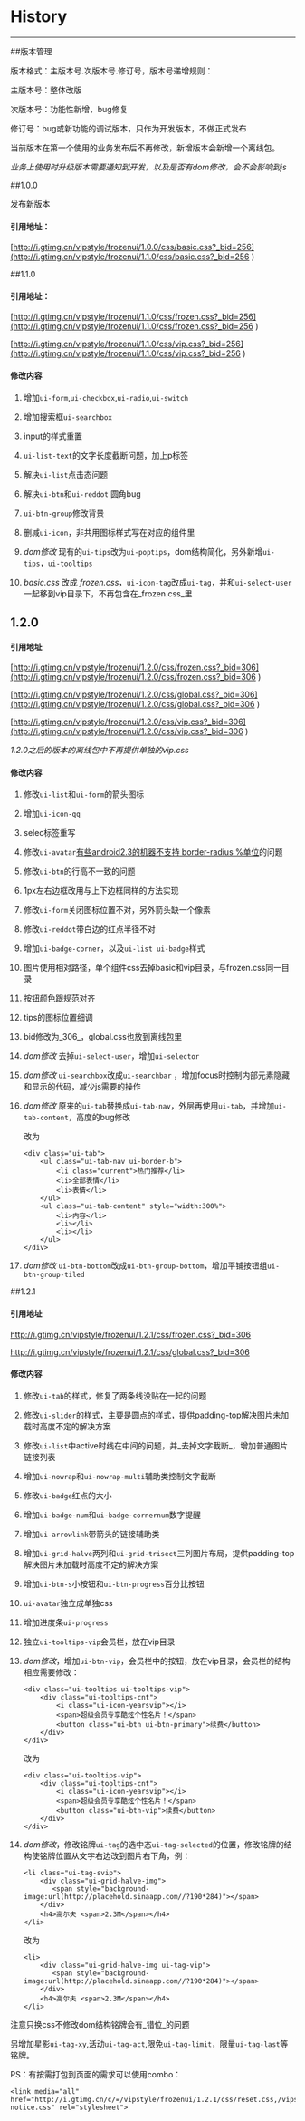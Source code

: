 # History

---

<style>
.content ol li {
	list-style-type: decimal;
	margin-left: 22px;
	line-height: 30px;
}
</style>

##版本管理

版本格式：主版本号.次版本号.修订号，版本号递增规则：

主版本号：整体改版

次版本号：功能性新增，bug修复

修订号：bug或新功能的调试版本，只作为开发版本，不做正式发布

当前版本在第一个使用的业务发布后不再修改，新增版本会新增一个离线包。

_业务上使用时升级版本需要通知到开发，以及是否有dom修改，会不会影响到js_

##1.0.0

发布新版本

#### 引用地址：

[http://i.gtimg.cn/vipstyle/frozenui/1.0.0/css/basic.css?_bid=256](http://i.gtimg.cn/vipstyle/frozenui/1.1.0/css/basic.css?_bid=256 )

##1.1.0

#### 引用地址：

[http://i.gtimg.cn/vipstyle/frozenui/1.1.0/css/frozen.css?_bid=256](http://i.gtimg.cn/vipstyle/frozenui/1.1.0/css/frozen.css?_bid=256 )

[http://i.gtimg.cn/vipstyle/frozenui/1.1.0/css/vip.css?_bid=256](http://i.gtimg.cn/vipstyle/frozenui/1.1.0/css/vip.css?_bid=256 )

#### 修改内容

1. 增加`ui-form`,`ui-checkbox`,`ui-radio`,`ui-switch`

2. 增加搜索框`ui-searchbox`

3. input的样式重置

4. `ui-list-text`的文字长度截断问题，加上p标签

5. 解决`ui-list`点击态问题

6. 解决`ui-btn`和`ui-reddot` 圆角bug

7. `ui-btn-group`修改背景

8. 删减`ui-icon`，非共用图标样式写在对应的组件里

9. _dom修改_ 现有的`ui-tips`改为`ui-poptips`，dom结构简化，另外新增`ui-tips`，`ui-tooltips`

10. _basic.css_ 改成 _frozen.css_，`ui-icon-tag`改成`ui-tag`，并和`ui-select-user`一起移到vip目录下，不再包含在_frozen.css_里


## 1.2.0


#### 引用地址

[http://i.gtimg.cn/vipstyle/frozenui/1.2.0/css/frozen.css?_bid=306](http://i.gtimg.cn/vipstyle/frozenui/1.2.0/css/frozen.css?_bid=306 )

[http://i.gtimg.cn/vipstyle/frozenui/1.2.0/css/global.css?_bid=306](http://i.gtimg.cn/vipstyle/frozenui/1.2.0/css/global.css?_bid=306 )

[http://i.gtimg.cn/vipstyle/frozenui/1.2.0/css/vip.css?_bid=306](http://i.gtimg.cn/vipstyle/frozenui/1.2.0/css/vip.css?_bid=306 )

_1.2.0之后的版本的离线包中不再提供单独的vip.css_

#### 修改内容

1. 修改`ui-list`和`ui-form`的箭头图标

2. 增加`ui-icon-qq`

3. selec标签重写

4. 修改`ui-avatar`[有些android2.3的机器不支持 border-radius %单位](https://github.com/frozenui/baseui/issues/9)的问题

5. 修改`ui-btn`的行高不一致的问题

6. 1px左右边框改用与上下边框同样的方法实现

7. 修改`ui-form`关闭图标位置不对，另外箭头缺一个像素

8. 修改`ui-reddot`带白边的红点半径不对

9. 增加`ui-badge-corner`，以及`ui-list ui-badge`样式

10. 图片使用相对路径，单个组件css去掉basic和vip目录，与frozen.css同一目录

11. 按钮颜色跟规范对齐

12. tips的图标位置细调

13. bid修改为_306_，global.css也放到离线包里

14. _dom修改_ 去掉`ui-select-user`，增加`ui-selector`

15. _dom修改_ `ui-searchbox`改成`ui-searchbar` ，增加focus时控制内部元素隐藏和显示的代码，减少js需要的操作

16. _dom修改_ 原来的`ui-tab`替换成`ui-tab-nav`，外层再使用`ui-tab`，并增加`ui-tab-content`，高度的bug修改

	改为

	````
	<div class="ui-tab">
	    <ul class="ui-tab-nav ui-border-b">
	        <li class="current">热门推荐</li>
	        <li>全部表情</li>
	        <li>表情</li>
	    </ul>
	    <ul class="ui-tab-content" style="width:300%">
	        <li>内容</li>
	        <li></li>
	        <li></li>
	    </ul>
	</div>
	````

17. _dom修改_ `ui-btn-bottom`改成`ui-btn-group-bottom`，增加平铺按钮组`ui-btn-group-tiled`

##1.2.1

#### 引用地址

http://i.gtimg.cn/vipstyle/frozenui/1.2.1/css/frozen.css?_bid=306

http://i.gtimg.cn/vipstyle/frozenui/1.2.1/css/global.css?_bid=306

#### 修改内容

1. 修改`ui-tab`的样式，修复了两条线没贴在一起的问题
2. 修改`ui-slider`的样式，主要是圆点的样式，提供padding-top解决图片未加载时高度不定的解决方案
3. 修改`ui-list`中active时线在中间的问题，并_去掉文字截断_，增加普通图片链接列表
4. 增加`ui-nowrap`和`ui-nowrap-multi`辅助类控制文字截断
5. 修改`ui-badge`红点的大小
6. 增加`ui-badge-num`和`ui-badge-cornernum`数字提醒
7. 增加`ui-arrowlink`带箭头的链接辅助类
8. 增加`ui-grid-halve`两列和`ui-grid-trisect`三列图片布局，提供padding-top解决图片未加载时高度不定的解决方案
9. 增加`ui-btn-s`小按钮和`ui-btn-progress`百分比按钮
10. `ui-avatar`独立成单独css
11. 增加进度条`ui-progress`
12. 独立`ui-tooltips-vip`会员栏，放在vip目录
13. _dom修改_，增加`ui-btn-vip`，会员栏中的按钮，放在vip目录，会员栏的结构相应需要修改：

	````
	<div class="ui-tooltips ui-tooltips-vip">
	    <div class="ui-tooltips-cnt">
	        <i class="ui-icon-yearsvip"></i>
	        <span>超级会员专享酷炫个性名片！</span>
	        <button class="ui-btn ui-btn-primary">续费</button>
	    </div>
	</div>
	````
	
	改为
	
	````
	<div class="ui-tooltips-vip">
	    <div class="ui-tooltips-cnt">
	        <i class="ui-icon-yearsvip"></i>
	        <span>超级会员专享酷炫个性名片！</span>
	        <button class="ui-btn-vip">续费</button>
	    </div>
	</div>
	````

14. _dom修改_，修改铭牌`ui-tag`的选中态`ui-tag-selected`的位置，修改铭牌的结构使铭牌位置从文字右边改到图片右下角，例：

	````
	<li class="ui-tag-svip">
		<div class="ui-grid-halve-img">
		   <span style="background-image:url(http://placehold.sinaapp.com//?190*284)"></span>
		</div>
		<h4>高尔夫 <span>2.3M</span></h4>
	</li>
	````
	
	改为
	
	````
	<li>
		<div class="ui-grid-halve-img ui-tag-vip">
		   <span style="background-image:url(http://placehold.sinaapp.com//?190*284)"></span>
		</div>
		<h4>高尔夫 <span>2.3M</span></h4>
	</li>
	````

注意只换css不修改dom结构铭牌会有_错位_的问题

另增加星影`ui-tag-xy`,活动`ui-tag-act`,限免`ui-tag-limit`，限量`ui-tag-last`等铭牌。

PS：有按需打包到页面的需求可以使用combo：

````
<link media="all" href="http://i.gtimg.cn/c/=/vipstyle/frozenui/1.2.1/css/reset.css,/vipstyle/frozenui/1.2.1/css/ui-notice.css" rel="stylesheet">
````
